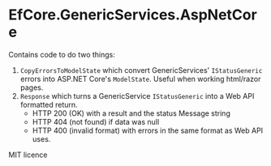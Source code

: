 # EfCore.GenericServices.AspNetCore

Contains code to do two things:

1. `CopyErrorsToModelState` which convert GenericServices' `IStatusGeneric` errors into ASP.NET Core's `ModelState`.
Useful when working html/razor pages.
2. `Response` which turns a GenericService `IStatusGeneric` into a Web API formatted return.
   * HTTP 200 (OK) with a result and the status Message string
   * HTTP 404 (not found) if data was null
   * HTTP 400 (invalid format) with errors in the same format as Web API uses.


MIT licence